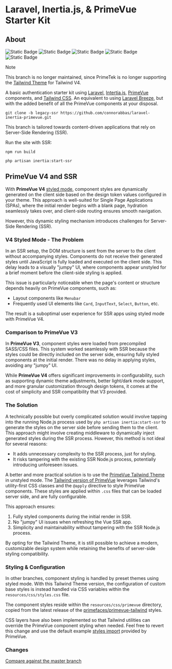 # Laravel, Inertia.js, & PrimeVue Starter Kit

## About

![Static Badge](https://img.shields.io/badge/Laravel%20-%20v11%20-%20%23f9322c) ![Static Badge](https://img.shields.io/badge/Inertia.js%20-%20v2%20-%20%236b46c1) ![Static Badge](<https://img.shields.io/badge/Vue.js%20-%20v3.5%20-%20rgb(66%20184%20131)>) ![Static Badge](<https://img.shields.io/badge/PrimeVue%20-%20v4%20-%20rgb(16%20185%20129)>) ![Static Badge](https://img.shields.io/badge/Tailwind%20CSS%20-%20v4%20-%20%230284c7)

> [!NOTE]
> This branch is no longer maintained, since PrimeTek is no longer supporting the [Tailwind Theme](https://primevue.org/tailwind/#tailwind-theme) for Tailwind V4.

A basic authentication starter kit using [Laravel](https://laravel.com/docs/master), [Intertia.js](https://inertiajs.com/), [PrimeVue](https://primevue.org/) components, and [Tailwind CSS](https://tailwindcss.com/). An equivalent to using [Laravel Breeze](https://laravel.com/docs/master/starter-kits#laravel-breeze), but with the added benefit of all the PrimeVue components at your disposal.

```
git clone -b legacy-ssr https://github.com/connorabbas/laravel-inertia-primevue.git
```

This branch is tailored towards content-driven applications that rely on Server-Side Rendering (SSR).

Run the site with SSR:

```
npm run build
```

```
php artisan inertia:start-ssr
```

## PrimeVue V4 and SSR

With **PrimeVue V4** [styled mode](https://primevue.org/theming/styled/), component styles are dynamically generated on the client side based on the design token values configured in your theme. This approach is well-suited for Single Page Applications (SPAs), where the initial render begins with a blank page, hydration seamlessly takes over, and client-side routing ensures smooth navigation.

However, this dynamic styling mechanism introduces challenges for Server-Side Rendering (SSR).

### V4 Styled Mode - The Problem

In an SSR setup, the DOM structure is sent from the server to the client without accompanying styles. Components do not receive their generated styles until JavaScript is fully loaded and executed on the client side. This delay leads to a visually "jumpy" UI, where components appear unstyled for a brief moment before the client-side styling is applied.

This issue is particularly noticeable when the page's content or structure depends heavily on PrimeVue components, such as:

-   Layout components like `Menubar`
-   Frequently used UI elements like `Card`, `InputText`, `Select`, `Button`, etc.

The result is a suboptimal user experience for SSR apps using styled mode with PrimeVue V4.

### Comparison to PrimeVue V3

In **PrimeVue V3**, component styles were loaded from precompiled SASS/CSS files. This system worked seamlessly with SSR because the styles could be directly included on the server side, ensuring fully styled components at the initial render. There was no delay in applying styles, avoiding any "jumpy" UI.

While **PrimeVue V4** offers significant improvements in configurability, such as supporting dynamic theme adjustments, better light/dark mode support, and more granular customization through design tokens, it comes at the cost of simplicity and SSR compatibility that V3 provided.

### The Solution

A technically possible but overly complicated solution would involve tapping into the running Node.js process used by `php artisan inertia:start-ssr` to generate the styles on the server side before sending them to the client. This approach might involve creating middleware to dynamically inject generated styles during the SSR process. However, this method is not ideal for several reasons:

-   It adds unnecessary complexity to the SSR process, just for styling.
-   It risks tampering with the existing SSR Node.js process, potentially introducing unforeseen issues.

A better and more practical solution is to use the [PrimeVue Tailwind Theme](https://primevue.org/tailwind/#tailwind-theme) in unstyled mode. The [Tailwind version of PrimeVue](https://tailwind.primevue.org/) leverages Tailwind's utility-first CSS classes and the `@apply` directive to style PrimeVue components. These styles are applied within `.css` files that can be loaded server side, and are fully configurable.

This approach ensures:

1. Fully styled components during the initial render in SSR.
2. No "jumpy" UI issues when refreshing the Vue SSR app.
3. Simplicity and maintainability without tampering with the SSR Node.js process.

By opting for the Tailwind Theme, it is still possible to achieve a modern, customizable design system while retaining the benefits of server-side styling compatibility.

### Styling & Configuration

In other branches, component styling is handled by preset themes using styled mode. With this Tailwind Theme version, the configuration of custom base styles is instead handled via CSS variables within the `resources/css/styles.css` file.

The component styles reside within the `resources/css/primevue` directory, copied from the latest release of the [primefaces/primevue-tailwind](https://github.com/primefaces/primevue-tailwind/releases) styles.

CSS layers have also been implemented so that Tailwind utilities can override the PrimeVue component styling when needed. Feel free to revert this change and use the default example [styles import](https://tailwind.primevue.org/vite/#importstyles) provided by PrimeVue.

### Changes

[Compare against the master branch](https://github.com/connorabbas/primevue-breeze-inertia/compare/master...legacy-ssr)
